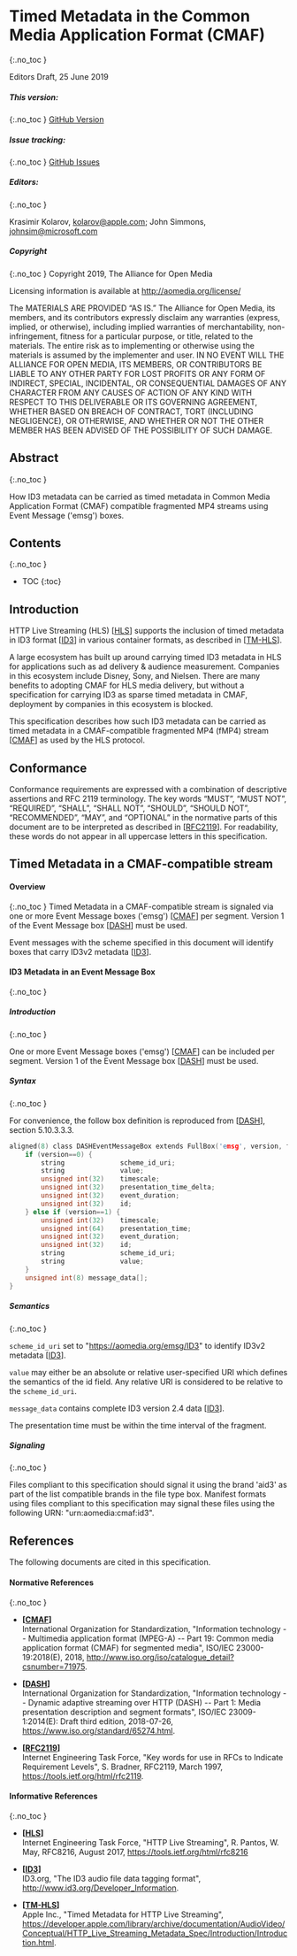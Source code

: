 
Timed Metadata in the Common Media Application Format (CMAF)
============================================================
{:.no_toc }

Editors Draft, 25 June 2019

##### This version: 
{:.no_toc }
   [GitHub Version]

##### Issue tracking: 
{:.no_toc }
   [GitHub Issues]

##### Editors: 
{:.no_toc }

   Krasimir Kolarov, kolarov@apple.com; 
   John Simmons, johnsim@microsoft.com 

##### Copyright
{:.no_toc }
Copyright 2019, The Alliance for Open Media

Licensing information is available at http://aomedia.org/license/

The MATERIALS ARE PROVIDED “AS IS.” The Alliance for Open Media, its members, and its contributors expressly disclaim any warranties (express, implied, or otherwise), including implied warranties of merchantability, non-infringement, fitness for a particular purpose, or title, related to the materials. The entire risk as to implementing or otherwise using the materials is assumed by the implementer and user. IN NO EVENT WILL THE ALLIANCE FOR OPEN MEDIA, ITS MEMBERS, OR CONTRIBUTORS BE LIABLE TO ANY OTHER PARTY FOR LOST PROFITS OR ANY FORM OF INDIRECT, SPECIAL, INCIDENTAL, OR CONSEQUENTIAL DAMAGES OF ANY CHARACTER FROM ANY CAUSES OF ACTION OF ANY KIND WITH RESPECT TO THIS DELIVERABLE OR ITS GOVERNING AGREEMENT, WHETHER BASED ON BREACH OF CONTRACT, TORT (INCLUDING NEGLIGENCE), OR OTHERWISE, AND WHETHER OR NOT THE OTHER MEMBER HAS BEEN ADVISED OF THE POSSIBILITY OF SUCH DAMAGE.

## Abstract
{:.no_toc }

How ID3 metadata can be carried as timed metadata in Common Media Application Format (CMAF) compatible fragmented MP4 streams using Event Message ('emsg') boxes.


## Contents
{:.no_toc }

* TOC
{:toc}


## Introduction

HTTP Live Streaming (HLS) \[[HLS]\] supports the inclusion of timed metadata in ID3 format \[[ID3]\] in various container formats, as described in \[[TM-HLS]\].

A large ecosystem has built up around carrying timed ID3 metadata in HLS for applications such as ad delivery & audience measurement. Companies in this ecosystem include Disney, Sony, and Nielsen. There are many benefits to adopting CMAF for HLS media delivery, but without a specification for carrying ID3 as sparse timed metadata in CMAF, deployment by companies in this ecosystem is blocked.

This specification describes how such ID3 metadata can be carried as timed metadata in a CMAF-compatible fragmented MP4 (fMP4) stream \[[CMAF]\] as used by the HLS protocol.

## Conformance
Conformance requirements are expressed with a combination of descriptive assertions and RFC 2119 terminology. The key words “MUST”, “MUST NOT”, “REQUIRED”, “SHALL”, “SHALL NOT”, “SHOULD”, “SHOULD NOT”, “RECOMMENDED”, “MAY”, and “OPTIONAL” in the normative parts of this document are to be interpreted as described in \[[RFC2119]\]. For readability, these words do not appear in all uppercase letters in this specification.

## Timed Metadata in a CMAF-compatible stream 

#### Overview
{:.no_toc }
Timed Metadata in a CMAF-compatible stream is signaled via one or more Event Message boxes ('emsg') \[[CMAF]\] per segment. Version 1 of the Event Message box \[[DASH]\] must be used. 

Event messages with the scheme specified in this document will identify boxes that carry ID3v2 metadata \[[ID3]\].


#### ID3 Metadata in an Event Message Box
{:.no_toc }
      
##### Introduction
{:.no_toc }

One or more Event Message boxes ('emsg') \[[CMAF]\] can be included per segment. Version 1 of the Event Message box \[[DASH]\] must be used. 


##### Syntax
{:.no_toc }

For convenience, the follow box definition is reproduced from \[[DASH]\], section 5.10.3.3.3. 

~~~~~ c
aligned(8) class DASHEventMessageBox extends FullBox('emsg', version, flags = 0) {
    if (version==0) {
        string              scheme_id_uri;
        string              value;
        unsigned int(32)    timescale;
        unsigned int(32)    presentation_time_delta;
        unsigned int(32)    event_duration;
        unsigned int(32)    id;
    } else if (version==1) {
        unsigned int(32)    timescale;
        unsigned int(64)    presentation_time;
        unsigned int(32)    event_duration;
        unsigned int(32)    id;
        string              scheme_id_uri;
        string              value;
    }
    unsigned int(8) message_data[];
}
~~~~~


##### Semantics
{:.no_toc }

`scheme_id_uri` set to "https://aomedia.org/emsg/ID3" to identify ID3v2 metadata \[[ID3]\].

`value` may either be an absolute or relative user-specified URI which defines the semantics of the id field. Any relative URI is considered to be relative to the `scheme_id_uri`.

`message_data` contains complete ID3 version 2.4 data \[[ID3]\].

The presentation time must be within the time interval of the fragment.

##### Signaling
{:.no_toc }

Files compliant to this specification should signal it using the brand 'aid3' as part of the list compatible brands in the file type box. Manifest formats using files compliant to this specification may signal these files using the following URN: "urn:aomedia:cmaf:id3".

## References

The following documents are cited in this specification.

#### Normative References
{:.no_toc }
  * **\[[CMAF]\]**  
    International Organization for Standardization, "Information technology -- Multimedia application format (MPEG-A)
    -- Part 19: Common media application format (CMAF) for segmented media",
    ISO/IEC 23000-19:2018(E), 2018, <http://www.iso.org/iso/catalogue_detail?csnumber=71975>.

  * **\[[DASH]\]**  
    International Organization for Standardization, "Information
    technology -- Dynamic adaptive streaming over HTTP (DASH)
    -- Part 1: Media presentation description and segment formats", ISO/IEC
    23009-1:2014(E): Draft third edition, 2018-07-26, <https://www.iso.org/standard/65274.html>.

  * **\[[RFC2119]\]**  
    Internet Engineering Task Force, "Key words for use in RFCs to Indicate Requirement Levels", S. Bradner, RFC2119, March 1997, <https://tools.ietf.org/html/rfc2119>.

#### Informative References
{:.no_toc }
  * **\[[HLS]\]**  
    Internet Engineering Task Force, "HTTP Live Streaming", R. Pantos, W. May, RFC8216, August 2017, <https://tools.ietf.org/html/rfc8216>

  * **\[[ID3]\]**  
    ID3.org, "The ID3 audio file data tagging format", <http://www.id3.org/Developer_Information>.

  * **\[[TM-HLS]\]**  
    Apple Inc., "Timed Metadata for HTTP Live Streaming", <https://developer.apple.com/library/archive/documentation/AudioVideo/Conceptual/HTTP_Live_Streaming_Metadata_Spec/Introduction/Introduction.html>.

[HLS]: https://tools.ietf.org/html/rfc8216
[CMAF]: http://www.iso.org/iso/catalogue_detail?csnumber=71975
[ID3]: http://www.id3.org/Developer_Information
[TM-HLS]: https://developer.apple.com/library/archive/documentation/AudioVideo/Conceptual/HTTP_Live_Streaming_Metadata_Spec/Introduction/Introduction.html
[DASH]: https://www.iso.org/standard/65274.html
[GitHub Issues]: https://github.com/AOMediaCodec/av1-id3/issues
[GitHub Version]: https://aomediacodec.github.io/av1-id3/
[RFC2119]: https://tools.ietf.org/html/rfc2119
